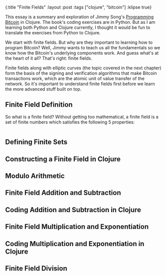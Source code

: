 {:title "Finite Fields"
 :layout :post
 :tags ["clojure", "bitcoin"]
 :klipse true}
 
 
This essay is a summary and exploration of Jimmy Song's [Programming Bitcoin](https://www.oreilly.com/library/view/programming-bitcoin/9781492031482/) in Clojure. The book's coding exercises are in Python. But as I am learning both Python and Clojure currently, I thought it would be fun to translate the exercises from Python to Clojure.

We start with finite fields. But why are they important to learning how to program Bitcoin? Well, Jimmy wants to teach us all the fundamentals so we know how the Bitcoin's underlying components work. And guess what's at the heart of it all? That's right: finite fields.

Finite fields along with elliptic curves (the topic covered in the next chapter) form the basis of the signing and verification algorithms that make Bitcoin transactions work, which are the atomic unit of value transfer of the network. So it's important to understand finite fields first before we learn the more advanced stuff built on top.

## Finite Field Definition

So what is a finite field? Without getting too mathematical, a finite field is a set of finite numbers which satisfies the following 5 properties:


```klipse-cljs

```

## Defining Finite Sets

## Constructing a Finite Field in Clojure

## Modulo Arithmetic

## Finite Field Addition and Subtraction

## Coding Addition and Subtraction in Clojure

## Finite Field Multiplication and Exponentiation

## Coding Multiplication and Exponentiation in Clojure

## Finite Field Division
